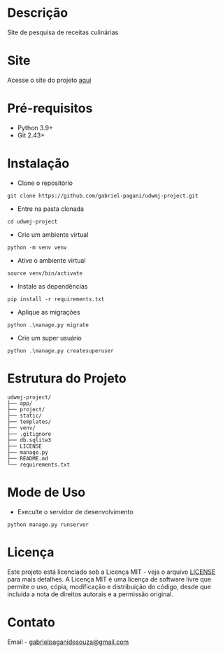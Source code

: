 # Descrição
Site de pesquisa de receitas culinárias

# Site
Acesse o site do projeto [aqui](https://recipedia.online/)

# Pré-requisitos
- Python 3.9+
- Git 2.43+

# Instalação
- Clone o repositório
```
git clone https://github.com/gabriel-pagani/udwmj-project.git
```
- Entre na pasta clonada
```
cd udwmj-project
```
- Crie um ambiente virtual
```
python -m venv venv
```
- Ative o ambiente virtual
```
source venv/bin/activate
```
- Instale as dependências
```
pip install -r requirements.txt
```
- Aplique as migrações
```
python .\manage.py migrate
```
- Crie um super usuário
```
python .\manage.py createsuperuser
```

# Estrutura do Projeto
```
udwmj-project/
├── app/
├── project/
├── static/
├── templates/
├── venv/
├── .gitignore
├── db.sqlite3
├── LICENSE
├── manage.py
├── README.md
└── requirements.txt
```

# Mode de Uso
- Execulte o servidor de desenvolvimento
```
python manage.py runserver
```

# Licença 
Este projeto está licenciado sob a Licença MIT - veja o arquivo [LICENSE](https://github.com/gabriel-pagani/udwmj-project/blob/main/LICENSE) para mais detalhes. A Licença MIT é uma licença de software livre que permite o uso, cópia, modificação e distribuição do código, desde que incluída a nota de direitos autorais e a permissão original.

# Contato 
Email - gabrielpaganidesouza@gmail.com
